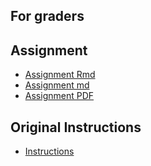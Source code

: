 ## For graders

## Assignment

* [Assignment Rmd](https://github.com/Liondance/RepData_PeerAssessment1/blob/master/PA1_template.Rmd)
* [Assignment  md](https://github.com/Liondance/RepData_PeerAssessment1/blob/master/PA1_template.md)
* [Assignment PDF](https://github.com/Liondance/RepData_PeerAssessment1/blob/master/PA1_template.pdf)

## Original Instructions

* [Instructions](https://github.com/Liondance/RepData_PeerAssessment1/blob/master/Instructions.md)

